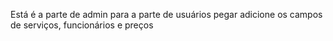 Está é a parte de admin para a parte de usuários pegar adicione os campos de serviços, funcionários e preços

